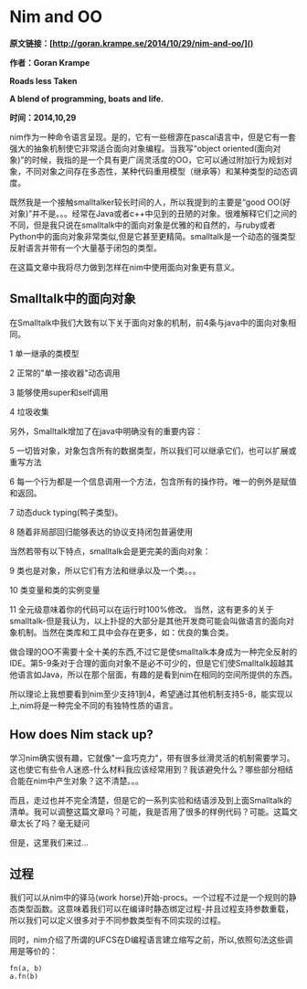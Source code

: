 # Nim and OO
**原文链接：[http://goran.krampe.se/2014/10/29/nim-and-oo/]()**

**作者：Goran Krampe**

**Roads less Taken**

**A blend of programming, boats and life.**

**时间：2014,10,29**

nim作为一种命令语言呈现。是的，它有一些根源在pascal语言中，但是它有一套强大的抽象机制使它非常适合面向对象编程。当我写“object oriented(面向对象)”的时候，我指的是一个具有更广阔灵活度的OO，它可以通过附加行为规划对象，不同对象之间存在多态性，某种代码重用模型（继承等）和某种类型的动态调度。


既然我是一个接触smalltalker较长时间的人，所以我提到的主要是“good OO(好对象)”并不是。。。经常在Java或者c++中见到的丑陋的对象。很难解释它们之间的不同，但是我只说在smalltalk中的面向对象是优雅的和自然的，与ruby或者Python中的面向对象非常类似,但是它甚至更精简。smalltalk是一个动态的强类型反射语言并带有一个大量基于闭包的类型。

在这篇文章中我将尽力做到怎样在nim中使用面向对象更有意义。

## Smalltalk中的面向对象

在Smalltalk中我们大致有以下关于面向对象的机制，前4条与java中的面向对象相同。

1 单一继承的类模型

2 正常的"单一接收器"动态调用

3 能够使用super和self调用

4 垃圾收集

另外，Smalltalk增加了在java中明确没有的重要内容：

5 一切皆对象，对象包含所有的数据类型，所以我们可以继承它们，也可以扩展或重写方法

6 每一个行为都是一个信息调用一个方法，包含所有的操作符。唯一的例外是赋值和返回。

7 动态duck typing(鸭子类型)。

8 随着非局部回归能够表达的协议支持闭包普遍使用

当然若带有以下特点，smalltalk会是更完美的面向对象：

9 类也是对象，所以它们有方法和继承以及一个类。。。

10 类变量和类的实例变量

11 全元级意味着你的代码可以在运行时100%修改。
当然，这有更多的关于smalltalk-但是我认为，以上扑捉的大部分是其他开发商可能会叫做语言的面向对象机制。当然在类库和工具中会存在更多，如：优良的集合类。

做合理的OO不需要十全十美的东西,不过它是使smalltalk本身成为一种完全反射的IDE。第5-9条对于合理的面向对象不是必不可少的，但是它们使Smalltalk超越其他语言如Java，所以在那个层面，有趣的是看到nim在相同的空间所提供的东西。

所以理论上我想要看到nim至少支持1到4，希望通过其他机制支持5-8，能实现以上,nim将是一种完全不同的有独特性质的语言。

## How does Nim stack up?

学习nim确实很有趣，它就像"一盒巧克力"，带有很多丝滑灵活的机制需要学习。这也使它有些令人迷惑-什么材料我应该经常用到？我该避免什么？哪些部分相结合能在nim中产生对象？这不清楚。。。

而且，走过也并不完全清楚，但是它的一系列实验和结语涉及到上面Smalltalk的清单。我可以调整这篇文章吗？可能，我是否用了很多的样例代码？可能。这篇文章太长了吗？毫无疑问

但是，这里我们来过...

## 过程

我们可以从nim中的驿马(work horse)开始-procs。一个过程不过是一个规则的静态类型函数。这意味着我们可以在编译时静态绑定过程-并且过程支持参数重载，所以我们可以定义很多对于不同参数类型有不同实现的过程。

同时，nim介绍了所谓的UFCS在D编程语言建立缩写之前，所以,依照句法这些调用是等价的：
```
fn(a, b)
a.fn(b)
```

